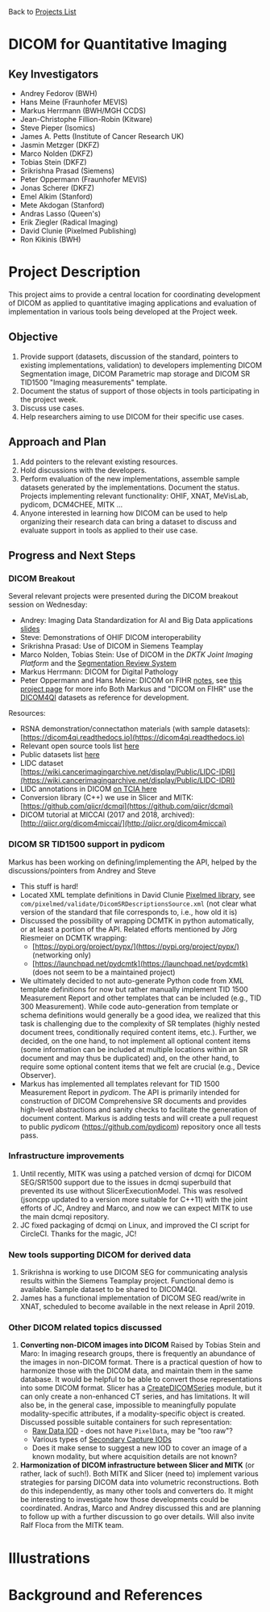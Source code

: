 Back to [Projects List](../../README.md#ProjectsList)

# DICOM for Quantitative Imaging

## Key Investigators

- Andrey Fedorov (BWH)
- Hans Meine (Fraunhofer MEVIS)
- Markus Herrmann (BWH/MGH CCDS)
- Jean-Christophe Fillion-Robin (Kitware)
- Steve Pieper (Isomics)
- James A. Petts (Institute of Cancer Research UK)
- Jasmin Metzger (DKFZ)
- Marco Nolden (DKFZ)
- Tobias Stein (DKFZ)
- Srikrishna Prasad (Siemens)
- Peter Oppermann (Fraunhofer MEVIS)
- Jonas Scherer (DKFZ)
- Emel Alkim (Stanford)
- Mete Akdogan (Stanford)
- Andras Lasso (Queen's)
- Erik Ziegler (Radical Imaging)
- David Clunie (Pixelmed Publishing)
- Ron Kikinis (BWH)

# Project Description

This project aims to provide a central location for coordinating development of
DICOM as applied to quantitative imaging applications and evaluation of
implementation in various tools being developed at the Project week.

## Objective

<!-- Describe here WHAT you would like to achieve (what you will have as end result). -->

1. Provide support (datasets, discussion of the standard, pointers to existing implementations, validation) to developers implementing DICOM Segmentation image, DICOM Parametric map storage and DICOM SR TID1500 "Imaging measurements" template.
2. Document the status of support of those objects in tools participating in the project week.
3. Discuss use cases.
4. Help researchers aiming to use DICOM for their specific use cases.


## Approach and Plan

<!-- Describe here HOW you would like to achieve the objectives stated above. -->

1. Add pointers to the relevant existing resources.
2. Hold discussions with the developers.
3. Perform evaluation of the new implementations, assemble sample datasets generated by the implementations. Document the status. Projects implementing relevant functionality: OHIF, XNAT, MeVisLab, pydicom, DCM4CHEE, MITK ...
4. Anyone interested in learning how DICOM can be used to help organizing their research data can bring a dataset to discuss and evaluate support in tools as applied to their use case.

## Progress and Next Steps

<!-- Update this section as you make progress, describing of what you have ACTUALLY DONE. If there are specific steps that you could not complete then you can describe them here, too. -->


### DICOM Breakout
Several relevant projects were presented during the DICOM breakout session on Wednesday:
* Andrey: Imaging Data Standardization for AI and Big Data applications [slides](http://bit.ly/2Wt9AxX)
* Steve: Demonstrations of OHIF DICOM interoperability
* Srikrishna Prasad: Use of DICOM in Siemens Teamplay
* Marco Nolden, Tobias Stein: Use of DICOM in the *DKTK Joint Imaging Platform* and the [Segmentation Review System](https://drive.google.com/file/d/1NXiu18mCFXrIaEgQ1WdzBbmq9igIyZNN/view?usp=sharing)
* Markus Herrmann: DICOM for Digital Pathology
* Peter Oppermann and Hans Meine: DICOM on FIHR [notes](https://docs.google.com/document/d/1INqLOu4xOQN59_ifdMc7P8qhqb08SiY5LRs59kgCCRw), see [this project page](https://projectweek.na-mic.org/PW30_2019_GranCanaria/Projects/DICOMSRTID1500-FHIR/) for more info
Both Markus and "DICOM on FIHR" use the [DICOM4QI](https://dicom4qi.readthedocs.io) datasets as reference for development.

Resources:
* RSNA demonstration/connectathon materials (with sample datasets): [https://dicom4qi.readthedocs.io](https://dicom4qi.readthedocs.io)
* Relevant open source tools list [here](https://dicom4qi.readthedocs.io/en/latest/resources/software/)
* Public datasets list [here](https://dicom4qi.readthedocs.io/en/latest/resources/datasets/)
* LIDC dataset [https://wiki.cancerimagingarchive.net/display/Public/LIDC-IDRI](https://wiki.cancerimagingarchive.net/display/Public/LIDC-IDRI)
* LIDC annotations in DICOM [on TCIA here](https://wiki.cancerimagingarchive.net/display/DOI/Standardized+representation+of+the+TCIA+LIDC-IDRI+annotations+using+DICOM)
* Conversion library (C++) we use in Slicer and MITK: [https://github.com/qiicr/dcmqi](https://github.com/qiicr/dcmqi)
* DICOM tutorial at MICCAI (2017 and 2018, archived): [http://qiicr.org/dicom4miccai/](http://qiicr.org/dicom4miccai)

### DICOM SR TID1500 support in pydicom

Markus has been working on defining/implementing the API, helped by the discussions/pointers from Andrey and Steve
* This stuff is hard!
* Located XML template definitions in David Clunie [Pixelmed library](http://www.dclunie.com/pixelmed/software/20181018_current/index.html), see `com/pixelmed/validate/DicomSRDescriptionsSource.xml` (not clear what version of the standard that file corresponds to, i.e., how old it is)
* Discussed the possibility of wrapping DCMTK in python automatically, or at least a portion of the API. Related efforts mentioned by Jörg Riesmeier on DCMTK wrapping:
  * [https://pypi.org/project/pypx/](https://pypi.org/project/pypx/) (networking only)
  * [https://launchpad.net/pydcmtk](https://launchpad.net/pydcmtk) (does not seem to be a maintained project)
* We ultimately decided to not auto-generate Python code from XML template definitions for now but rather manually implement TID 1500 Measurement Report and other templates that can be included (e.g., TID 300 Measurement). While code auto-generation from template or schema definitions would generally be a good idea, we realized that this task is challenging due to the complexity of SR templates (highly nested document trees, conditionally required content items, etc.). Further, we decided, on the one hand, to not implement all optional content items (some information can be included at multiple locations within an SR document and may thus be duplicated) and, on the other hand, to require some optional content items that we felt are crucial (e.g., Device Observer).
* Markus has implemented all templates relevant for TID 1500 Measurement Report in *pydicom*. The API is primarily intended for construction of DICOM Comprehensive SR documents and provides high-level abstractions and sanity checks to facilitate the generation of document content. Markus is adding tests and will create a pull request to public *pydicom* (https://github.com/pydicom) repository once all tests pass.


### Infrastructure improvements
1. Until recently, MITK was using a patched version of dcmqi for DICOM SEG/SR1500 support due to the issues in dcmqi superbuild that prevented its use without SlicerExecutionModel. This was resolved (jsoncpp updated to a version more suitable for C++11) with the joint efforts of JC, Andrey and Marco, and now we can expect MITK to use the main dcmqi repository.
1. JC fixed packaging of dcmqi on Linux, and improved the CI script for CircleCI. Thanks for the magic, JC!

### New tools supporting DICOM for derived data
1. Srikrishna is working to use DICOM SEG for communicating analysis results within the Siemens Teamplay project. Functional demo is available. Sample dataset to be shared to DICOM4QI.
1. James has a functional implementation of DICOM SEG read/write in XNAT, scheduled to become available in the next release in April 2019.

### Other DICOM related topics discussed
1. **Converting non-DICOM images into DICOM** Raised by Tobias Stein and Maro: In imaging research groups, there is frequently an abundance of the images in non-DICOM format. There is a practical question of how to harmonize those with the DICOM data, and maintain them in the same database. It would be helpful to be able to convert those representations into some DICOM format. Slicer has a [CreateDICOMSeries](https://github.com/Slicer/Slicer/tree/master/Modules/CLI/CreateDICOMSeries) module, but it can only create a non-enhanced CT series, and has limitations. It will also be, in the general case, impossible to meaningfully populate modality-specific attributes, if a modality-specific object is created. Discussed possible suitable containers for such representation:
   * [Raw Data IOD](http://dicom.nema.org/medical/dicom/current/output/chtml/part03/sect_A.37.html) - does not have `PixelData`, may be "too raw"?
   * Various types of [Secondary Capture IODs](http://dicom.nema.org/medical/dicom/current/output/chtml/part03/sect_A.8.html)
   * Does it make sense to suggest a new IOD to cover an image of a known modality, but where acquisition details are not known?
1. **Harmonization of DICOM infrastructure between Slicer and MITK** (or rather, lack of such!). Both MITK and Slicer (need to) implement various strategies for parsing DICOM data into volumetric reconstructions. Both do this independently, as many other tools and converters do. It might be interesting to investigate how those developments could be coordinated. Andras, Marco and Andrey discussed this and are planning to follow up with a further discussion to go over details. Will also invite Ralf Floca from the MITK team.

# Illustrations

<!-- Add pictures and links to videos that demonstrate what has been accomplished.
![Description of picture](Example2.jpg)
![Some more images](Example2.jpg)
-->

# Background and References

<!-- If you developed any software, include link to the source code repository. If possible, also add links to sample data, and to any relevant publications. -->
